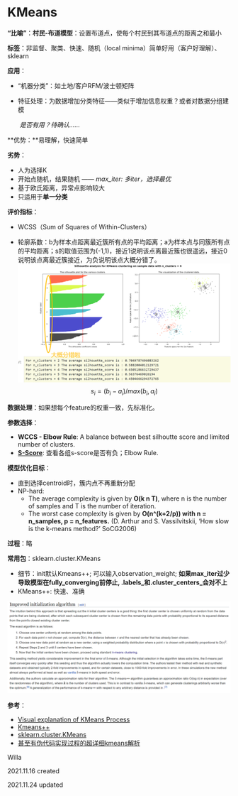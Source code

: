 # KMeans

**“比喻”**：**村民-布道模型**：设置布道点，使每个村民到其布道点的距离之和最小

**标签**：非监督、聚类、快速、随机（local minima）简单好用（客户好理解）、sklearn

**应用**：

 - “机器分类”：如土地/客户RFM/波士顿矩阵

 - 特征处理：为数据增加分类特征——类似于增加信息权重？或者对数据分组建模

   ​	*是否有用？待确认……*

**优势：**易理解，快速简单

**劣势**：

- 人为选择K
- 开始点随机，结果随机 —— *max_iter: 多iter，选择最优*
- 基于欧氏距离，异常点影响较大
- 只适用于**单一分类**



**评价指标**：

- WCSS（Sum of Squares of Within-Clusters）

- 轮廓系数：b为样本点距离最近簇所有点的平均距离；a为样本点与同簇所有点的平均距离；s的取值范围为(-1,1)，接近1说明该点离最近簇也很遥远，接近0说明该点离最近簇接近，为负说明该点大概分错了。![image-20211117000836766](https://github.com/XinyueYu16/Machine_Learning/blob/master/assets/Kmeans1.png)
  $$
  s_i = (b_i - a_i)/max(b_i,a_i)
  $$

**数据处理**：如果想每个feature的权重一致，先标准化。

**参数选择**：

- **WCCS - Elbow Rule**: A balance between best silhoutte score and limited number of clusters.
- [**S-Score**](https://scikit-learn.org/stable/auto_examples/cluster/plot_kmeans_silhouette_analysis.html#sphx-glr-auto-examples-cluster-plot-kmeans-silhouette-analysis-py): 查看各组s-score是否有负；Elbow Rule.

**模型优化目标**：

 - 直到选择centroid时，簇内点不再重新分配
 - NP-hard: 
    - The average complexity is given by **O(k n T)**, where n is the number of samples and T is the number of iteration.
    - The worst case complexity is given by **O(n^(k+2/p)) with n = n_samples, p = n_features.** (D. Arthur and S. Vassilvitskii, ‘How slow is the k-means method?’ SoCG2006)

**过程**：略

**常用包**：sklearn.cluster.KMeans

- 细节：init默认Kmeans++; 可以输入observation_weight; **如果max_iter过少导致模型在fully_converging前停止, .labels\_和.cluster\_centers\_会对不上**
- KMeans++: 快速、准确

![image-20211117001451772](https://github.com/XinyueYu16/Machine_Learning/blob/master/assets/Kmeans2.png)

**参考**：

- [Visual explanation of KMeans Process](https://www.kaggle.com/shrutimechlearn/step-by-step-kmeans-explained-in-detail)
- [Kmeans++](https://scikit-learn.org/stable/auto_examples/text/plot_document_clustering.html#sphx-glr-auto-examples-text-plot-document-clustering-py)
- [sklearn.cluster.KMeans](https://scikit-learn.org/stable/modules/generated/sklearn.cluster.KMeans.html)
- [甚至有伪代码实现过程的超详细kmeans解析](https://zhuanlan.zhihu.com/p/78798251)



Willa

2021.11.16 created

2021.11.24 updated